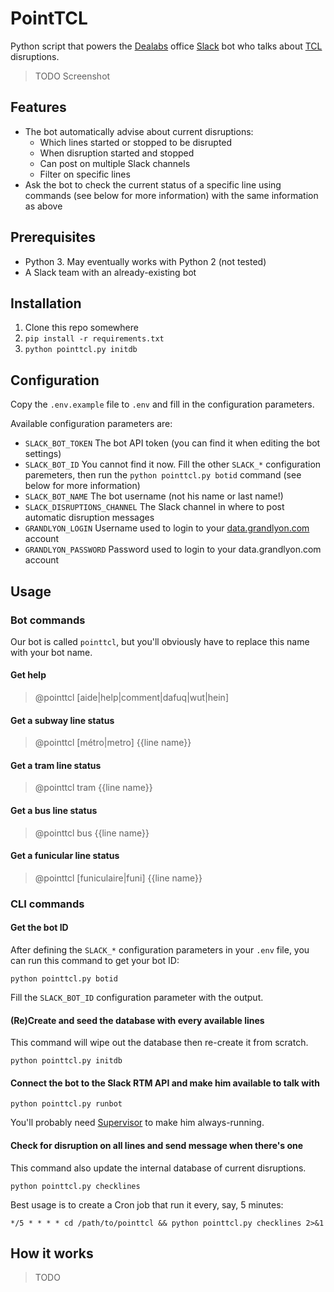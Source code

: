# PointTCL

Python script that powers the [Dealabs](https://www.dealabs.com/) office [Slack](https://slack.com/) bot who talks about
[TCL](http://www.tcl.fr/) disruptions.

> TODO Screenshot

## Features

  - The bot automatically advise about current disruptions:
    - Which lines started or stopped to be disrupted
    - When disruption started and stopped
    - Can post on multiple Slack channels
    - Filter on specific lines
  - Ask the bot to check the current status of a specific line using commands (see below for more information) with the same information as above

## Prerequisites

  - Python 3. May eventually works with Python 2 (not tested)
  - A Slack team with an already-existing bot

## Installation

  1. Clone this repo somewhere
  2. `pip install -r requirements.txt`
  3. `python pointtcl.py initdb`

## Configuration

Copy the `.env.example` file to `.env` and fill in the configuration parameters.

Available configuration parameters are:

  - `SLACK_BOT_TOKEN` The bot API token (you can find it when editing the bot settings)
  - `SLACK_BOT_ID` You cannot find it now. Fill the other `SLACK_*` configuration paremeters, then run the `python pointtcl.py botid` command (see below for more information)
  - `SLACK_BOT_NAME` The bot username (not his name or last name!)
  - `SLACK_DISRUPTIONS_CHANNEL` The Slack channel in where to post automatic disruption messages
  - `GRANDLYON_LOGIN` Username used to login to your [data.grandlyon.com](data.grandlyon.com) account
  - `GRANDLYON_PASSWORD` Password used to login to your data.grandlyon.com account

## Usage

### Bot commands

Our bot is called `pointtcl`, but you'll obviously have to replace this name with your bot name.

#### Get help

> @pointtcl [aide|help|comment|dafuq|wut|hein]

#### Get a subway line status

> @pointtcl [métro|metro] {{line name}}

#### Get a tram line status

> @pointtcl tram {{line name}}

#### Get a bus line status

> @pointtcl bus {{line name}}

#### Get a funicular line status

> @pointtcl [funiculaire|funi] {{line name}}

### CLI commands

#### Get the bot ID

After defining the `SLACK_*` configuration parameters in your `.env` file, you can run this command to get your bot ID:

```
python pointtcl.py botid
```

Fill the `SLACK_BOT_ID` configuration parameter with the output.

#### (Re)Create and seed the database with every available lines

This command will wipe out the database then re-create it from scratch.

```
python pointtcl.py initdb
```

#### Connect the bot to the Slack RTM API and make him available to talk with

```
python pointtcl.py runbot
```

You'll probably need [Supervisor](http://supervisord.org/) to make him always-running.

#### Check for disruption on all lines and send message when there's one

This command also update the internal database of current disruptions.

```
python pointtcl.py checklines
```

Best usage is to create a Cron job that run it every, say, 5 minutes:

```
*/5 * * * * cd /path/to/pointtcl && python pointtcl.py checklines 2>&1
```

## How it works

> TODO
